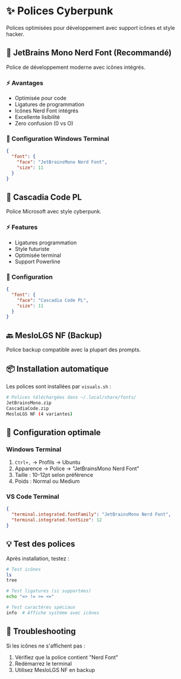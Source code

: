 # ✨ Polices Cyberpunk

Polices optimisées pour développement avec support icônes et style hacker.

## 🎯 JetBrains Mono Nerd Font (Recommandé)

Police de développement moderne avec icônes intégrés.

### ⚡ Avantages
- Optimisée pour code
- Ligatures de programmation 
- Icônes Nerd Font intégrés
- Excellente lisibilité
- Zero confusion (0 vs O)

### 🔧 Configuration Windows Terminal
```json
{
  "font": {
    "face": "JetBrainsMono Nerd Font",
    "size": 11
  }
}
```

## 🚀 Cascadia Code PL

Police Microsoft avec style cyberpunk.

### ⚡ Features
- Ligatures programmation
- Style futuriste  
- Optimisée terminal
- Support Powerline

### 🔧 Configuration
```json
{
  "font": {
    "face": "Cascadia Code PL",
    "size": 11
  }
}
```

## 🔙 MesloLGS NF (Backup)

Police backup compatible avec la plupart des prompts.

## 📦 Installation automatique

Les polices sont installées par `visuals.sh` :

```bash
# Polices téléchargées dans ~/.local/share/fonts/
JetBrainsMono.zip
CascadiaCode.zip  
MesloLGS NF (4 variantes)
```

## 🎨 Configuration optimale

### Windows Terminal
1. `Ctrl+,` → Profils → Ubuntu
2. Apparence → Police → "JetBrainsMono Nerd Font"
3. Taille : 10-12pt selon préférence
4. Poids : Normal ou Medium

### VS Code Terminal
```json
{
  "terminal.integrated.fontFamily": "JetBrainsMono Nerd Font",
  "terminal.integrated.fontSize": 12
}
```

## 💡 Test des polices

Après installation, testez :
```bash
# Test icônes
ls
tree

# Test ligatures (si supportées)
echo "=> != >= <="

# Test caractères spéciaux
info  # Affiche système avec icônes
```

## 🔧 Troubleshooting

Si les icônes ne s'affichent pas :
1. Vérifiez que la police contient "Nerd Font"
2. Redémarrez le terminal
3. Utilisez MesloLGS NF en backup